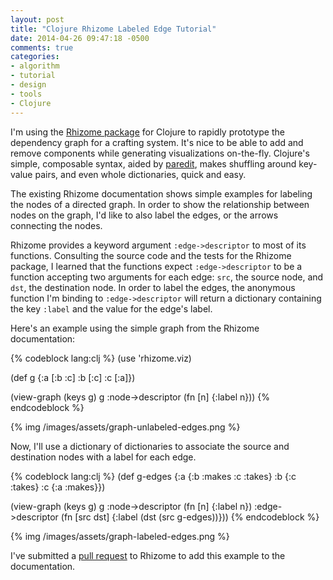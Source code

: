 ```yaml
---
layout: post
title: "Clojure Rhizome Labeled Edge Tutorial"
date: 2014-04-26 09:47:18 -0500
comments: true
categories: 
- algorithm
- tutorial
- design
- tools
- Clojure
---
```


I'm using the [Rhizome package](https://github.com/ztellman/rhizome) for Clojure to rapidly prototype the dependency graph for a crafting system.  It's nice to be able to add and remove components while generating visualizations on-the-fly.  Clojure's simple, composable syntax, aided by [paredit](https://www.youtube.com/watch?v=D6h5dFyyUX0), makes shuffling around key-value pairs, and even whole dictionaries, quick and easy.

The existing Rhizome documentation shows simple examples for labeling the nodes of a directed graph.  In order to show the relationship between nodes on the graph, I'd like to also label the edges, or the arrows connecting the nodes.

Rhizome provides a keyword argument `:edge->descriptor` to most of its functions.  Consulting the source code and the tests for the Rhizome package, I learned that the functions expect `:edge->descriptor` to be a function accepting two arguments for each edge: `src`, the source node, and `dst`, the destination node.  In order to label the edges, the anonymous function I'm binding to `:edge->descriptor` will return a dictionary containing the key `:label` and the value for the edge's label.

Here's an example using the simple graph from the Rhizome documentation:

{% codeblock lang:clj %}
(use 'rhizome.viz)

(def g
    {:a [:b :c]
     :b [:c]
     :c [:a]})

(view-graph (keys g) g
            :node->descriptor (fn [n] {:label n}))
{% endcodeblock %}

{% img /images/assets/graph-unlabeled-edges.png %}

Now, I'll use a dictionary of dictionaries to associate the source and destination nodes with a label for each edge.

{% codeblock lang:clj %}
(def g-edges
  {:a {:b :makes
       :c :takes}
   :b {:c :takes}
   :c {:a :makes}})

(view-graph (keys g) g
            :node->descriptor (fn [n] {:label n})
            :edge->descriptor (fn [src dst] {:label (dst (src g-edges))}))
{% endcodeblock %}

{% img /images/assets/graph-labeled-edges.png %}

I've submitted a [pull request](https://github.com/ztellman/rhizome/pull/8) to Rhizome to add this example to the documentation.
